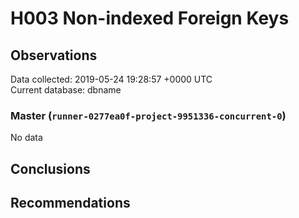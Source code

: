 # H003 Non-indexed Foreign Keys #

## Observations ##
Data collected: 2019-05-24 19:28:57 +0000 UTC  
Current database: dbname  

### Master (`runner-0277ea0f-project-9951336-concurrent-0`) ###


No data


## Conclusions ##


## Recommendations ##

